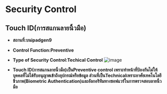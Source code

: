 # Security Control
## Touch ID(การสแกนลายนิ้วมือ)

  - **สถานที่:บนipadgen9**
  - **Control Function:Preventive**
  - **Type of Security Control:Techical Control**
    ![image](https://github.com/user-attachments/assets/3469ff6e-8d65-4c76-a199-2278a954b00b)


  - **Touch ID(การสแกนลายนิ้วมือ)เป็นPreventive control เพราะทำหน้าที่ป้องกันไม่ให้บุคคลที่ไม่ได้รับอนุญาตเข้าถึงอุปกรณ์หรือข้อมูล ส่วนที่เป็นTechnicalเพราะอาศัยเทคโนโลยีชีวภาพ(Biometric Authentication)และอัลกอริทึมทางซอฟแวร์ในการตรวจสอบลายนิ้วมือ**
 
